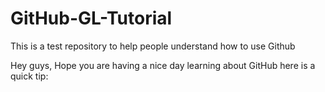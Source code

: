 # GitHub-GL-Tutorial
This is a test repository to help people  understand how to use Github

Hey guys, Hope you are having  a nice day learning about GitHub  here is a quick  tip:
